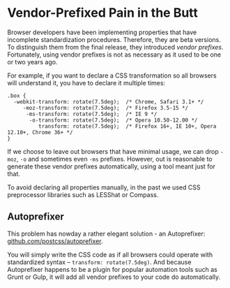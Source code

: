 Vendor-Prefixed Pain in the Butt
================================

Browser developers have been implementing properties that have incomplete
standardization procedures. Therefore, they are beta versions. To distinguish
them from the final release, they introduced *vendor prefixes*. Fortunately,
using vendor prefixes is not as necessary as it used to be one or two years ago.

For example, if you want to declare a CSS transformation so all browsers will
understand it, you have to declare it multiple times:

~~~~~~~~~~~~~~~~~~~~~~~~~~~~~~~~~~~~~~~~~~~~~~~~~~~~~~~~~~~~~~~~~~~~~~~~~~~~~~~~
.box {
  -webkit-transform: rotate(7.5deg);  /* Chrome, Safari 3.1+ */
     -moz-transform: rotate(7.5deg);  /* Firefox 3.5-15 */
      -ms-transform: rotate(7.5deg);  /* IE 9 */
       -o-transform: rotate(7.5deg);  /* Opera 10.50-12.00 */
          transform: rotate(7.5deg);  /* Firefox 16+, IE 10+, Opera 12.10+, Chrome 36+ */
}
~~~~~~~~~~~~~~~~~~~~~~~~~~~~~~~~~~~~~~~~~~~~~~~~~~~~~~~~~~~~~~~~~~~~~~~~~~~~~~~~

If we choose to leave out browsers that have minimal usage, we can drop `-moz`,
`-o` and sometimes even `-ms` prefixes. However, out is reasonable to generate
these vendor prefixes automatically, using a tool meant just for that.

To avoid declaring all properties manually, in the past we used CSS preprocessor
libraries such as LESShat or Compass.

Autoprefixer
------------

This problem has nowday a rather elegant solution - an Autoprefixer:
[github.com/postcss/autoprefixer](<http://github.com/postcss/autoprefixer>).

You will simply write the CSS code as if all browsers could operate with
standardized syntax – `transform: rotate(7.5deg)`. And because Autoprefixer
happens to be a plugin for popular automation tools such as Grunt or Gulp, it
will add all vendor prefixes to your code do automatically.
